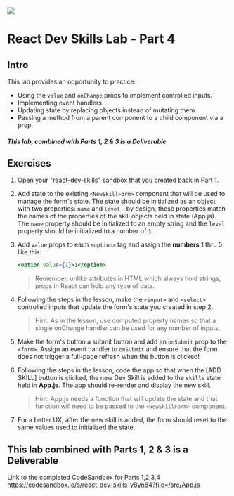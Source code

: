 <img src="https://i.imgur.com/pg98OTd.png">

# React Dev Skills Lab - Part 4

## Intro

This lab provides an opportunity to practice:

- Using the `value` and `onChange` props to implement controlled inputs.
- Implementing event handlers.
- Updating state by replacing objects instead of mutating them.
- Passing a method from a parent component to a child component via a prop.

##### This lab, combined with Parts 1, 2 & 3 is a Deliverable

## Exercises

1. Open your "react-dev-skills" sandbox that you created back in Part 1.

2. Add state to the existing `<NewSkillForm>` component that will be used to manage the form's state. The state should be initialized as an object with two properties: `name` and `level` - by design, these properties match the names of the properties of the skill objects held in state (App.js). The `name` property should be initialized to an empty string and the `level` property should be initialized to a number of `3`.

3. Add `value` props to each `<option>` tag and assign the **numbers** 1 thru 5 like this:

    ```jsx
    <option value={1}>1</option>
    ```
    > Remember, unlike attributes in HTML which always hold strings, props in React can hold any type of data.

4. Following the steps in the lesson, make the `<input>` and `<select>` controlled inputs that update the form's state you created in step 2.

    > Hint:  As in the lesson, use computed property names so that a single onChange handler can be used for any number of inputs.

5. Make the form's button a submit button and add an `onSubmit` prop to the `<form>`.  Assign an event handler to `onSubmit` and ensure that the form does not trigger a full-page refresh when the button is clicked!

6. Following the steps in the lesson, code the app so that when the [ADD SKILL] button is clicked, the new Dev Skill is added to the `skills` state held in **App.js**. The app should re-render and display the new skill.

    > Hint: App.js needs a function that will update the state and that function will need to be passed to the `<NewSkillForm>` component.

7. For a better UX, after the new skill is added, the form should reset to the same values used to initialized the state.

## This lab combined with Parts 1, 2 & 3 is a Deliverable


Link to the completed CodeSandbox for Parts 1,2,3,4
https://codesandbox.io/s/react-dev-skills-y8yn84?file=/src/App.js